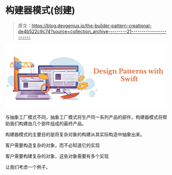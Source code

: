 # 构建器模式(创建)

> 原文：<https://blog.devgenius.io/the-builder-pattern-creational-de4b522c9c74?source=collection_archive---------21----------------------->

![](img/571709453d9584f23fab5666e5a4a339.png)

与抽象工厂模式不同，抽象工厂模式将生产同一系列产品的部件，构建器模式将帮助我们构建由几个部件组成的最终产品。

构建器模式的主要目的是将复杂对象的构建从其实际构造中抽象出来。

客户需要构造复杂的对象，而不必知道它的实现

客户需要构建复杂的对象，这些对象需要有多个实现

让我们考虑一个例子。